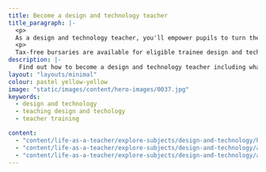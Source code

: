```yaml
---
title: Become a design and technology teacher
title_paragraph: |-
  <p>
  As a design and technology teacher, you'll empower pupils to turn their ideas into reality. You'll help pupils to understand how things work, why they matter, and how they could be improved.</p>
  <p>
  Tax-free bursaries are available for eligible trainee design and technology teachers.</p>
description: |-
   Find out how to become a design and technology teacher including what you'll be teaching and what funding is available to help you train.
layout: "layouts/minimal"
colour: pastel yellow-yellow
image: "static/images/content/hero-images/0037.jpg"
keywords:
  - design and technology
  - teaching design and techology
  - teacher training

content:
  - "content/life-as-a-teacher/explore-subjects/design-and-technology/header"
  - "content/life-as-a-teacher/explore-subjects/design-and-technology/article"
  - "content/life-as-a-teacher/explore-subjects/design-and-technology/adviser-promo-design-and-technology"
---
```

